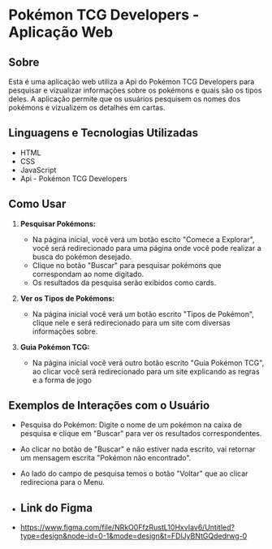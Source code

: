 # Pokémon TCG Developers - Aplicação Web


## Sobre

Esta é uma aplicação web utiliza a Api do Pokémon TCG Developers para pesquisar e vizualizar informações sobre os pokémons e quais são os tipos deles. A aplicação permite que os usuários pesquisem os nomes dos pokémons e vizualizem os detalhes em cartas.

## Linguagens e Tecnologias Utilizadas

- HTML
- CSS
- JavaScript
- Api - Pokémon TCG Developers

## Como Usar

1. **Pesquisar Pokémons:**

   - Na página inicial, você verá um botão escito "Comece a Explorar", você será redirecionado para uma página onde você pode realizar a busca do pokémon desejado.
   - Clique no botão "Buscar" para pesquisar pokémons que correspondam ao nome digitado.
   - Os resultados da pesquisa serão exibidos como cards.

2. **Ver os Tipos de Pokémons:**

   - Na página inicial você verá um botão escrito "Tipos de Pokémon", clique nele e será redirecionado para um site com diversas informações sobre.

3. **Guia Pokémon TCG:**

   - Na página inicial você verá outro botão escrito "Guia Pokémon TCG", ao clicar você será redirecionado para um site explicando as regras e a forma de jogo

## Exemplos de Interações com o Usuário

- Pesquisa do Pokémon: Digite o nome de um pokémon na caixa de pesquisa e clique em "Buscar" para ver os resultados correspondentes.
- Ao clicar no botão de "Buscar" e não estiver nada escrito, vai retornar um mensagem escrita "Pokémon não encontrado".
- Ao lado do campo de pesquisa temos o botão "Voltar" que ao clicar redireciona para o Menu.

- ## Link do Figma

- https://www.figma.com/file/NRkO0FfzRustL10HxvIav6/Untitled?type=design&node-id=0-1&mode=design&t=FDlJyBNtGQdedrwg-0
